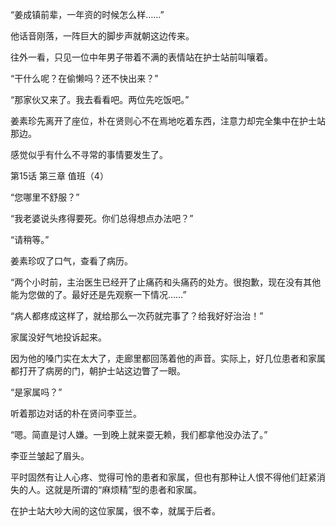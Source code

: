 “姜成镇前辈，一年资的时候怎么样……”

他话音刚落，一阵巨大的脚步声就朝这边传来。

往外一看，只见一位中年男子带着不满的表情站在护士站前叫嚷着。

“干什么呢？在偷懒吗？还不快出来？”

“那家伙又来了。我去看看吧。两位先吃饭吧。”

姜素珍先离开了座位，朴在贤则心不在焉地吃着东西，注意力却完全集中在护士站那边。

感觉似乎有什么不寻常的事情要发生了。

第15话 第三章 值班（4）

“您哪里不舒服？”

“我老婆说头疼得要死。你们总得想点办法吧？”

“请稍等。”

姜素珍叹了口气，查看了病历。

“两个小时前，主治医生已经开了止痛药和头痛药的处方。很抱歉，现在没有其他能为您做的了。最好还是先观察一下情况……”

“病人都疼成这样了，就给那么一次药就完事了？给我好好治治！”

家属没好气地投诉起来。

因为他的嗓门实在太大了，走廊里都回荡着他的声音。实际上，好几位患者和家属都打开了病房的门，朝护士站这边瞥了一眼。

“是家属吗？”

听着那边对话的朴在贤问李亚兰。

“嗯。简直是讨人嫌。一到晚上就来耍无赖，我们都拿他没办法了。”

李亚兰皱起了眉头。

平时固然有让人心疼、觉得可怜的患者和家属，但也有那种让人恨不得他们赶紧消失的人。这就是所谓的“麻烦精”型的患者和家属。

在护士站大吵大闹的这位家属，很不幸，就属于后者。